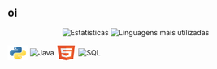 ## oi

<div align="center">
<img alt="Estatísticas" src="https://github-readme-stats.vercel.app/api?username=willyamandrade&show_icons=true&theme=holi&locale=pt-br&border_radius=15"/>
<img alt="Linguagens mais utilizadas" src="https://github-readme-stats.vercel.app/api/top-langs/?username=willyamandrade&border_radius=15&layout=compact&theme=holi&locale=pt-br"/>
</div>

<div style="display: inline_block"><br>
  <img align="center" alt="Python" height="30" width="40" src="https://raw.githubusercontent.com/devicons/devicon/master/icons/python/python-original.svg">
  <img align="center" Alt="Java" height="30" width="40" src="https://cdn.jsdelivr.net/gh/devicons/devicon@latest/icons/java/java-original.svg">
  <img align="center" alt="HTML" height="30" width="40" src="https://raw.githubusercontent.com/devicons/devicon/master/icons/html5/html5-original.svg">
  <img align="center" alt="SQL" height="30" width="40" src="https://cdn.jsdelivr.net/gh/devicons/devicon@latest/icons/azuresqldatabase/azuresqldatabase-original.svg">
</div>
